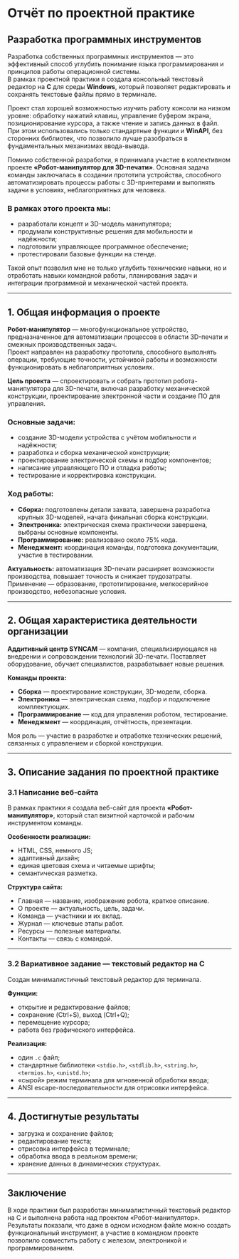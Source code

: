 # Отчёт по проектной практике

## Разработка программных инструментов

Разработка собственных программных инструментов — это эффективный способ углубить понимание языка программирования и принципов работы операционной системы.  
В рамках проектной практики я создала консольный текстовый редактор на **C** для среды **Windows**, который позволяет редактировать и сохранять текстовые файлы прямо в терминале.

Проект стал хорошей возможностью изучить работу консоли на низком уровне: обработку нажатий клавиш, управление буфером экрана, позиционирование курсора, а также чтение и запись данных в файл.  
При этом использовались только стандартные функции и **WinAPI**, без сторонних библиотек, что позволило лучше разобраться в фундаментальных механизмах ввода-вывода.

Помимо собственной разработки, я принимала участие в коллективном проекте **«Робот-манипулятор для 3D-печати»**. Основная задача команды заключалась в создании прототипа устройства, способного автоматизировать процессы работы с 3D-принтерами и выполнять задачи в условиях, неблагоприятных для человека.

### В рамках этого проекта мы:
- разработали концепт и 3D-модель манипулятора;
- продумали конструктивные решения для мобильности и надёжности;
- подготовили управляющее программное обеспечение;
- протестировали базовые функции на стенде.

Такой опыт позволил мне не только углубить технические навыки, но и отработать навыки командной работы, планирования задач и интеграции программной и механической частей проекта.

---

## 1. Общая информация о проекте

**Робот-манипулятор** — многофункциональное устройство, предназначенное для автоматизации процессов в области 3D-печати и смежных производственных задач.  
Проект направлен на разработку прототипа, способного выполнять операции, требующие точности, устойчивой работы и возможности функционировать в неблагоприятных условиях.

**Цель проекта** — спроектировать и собрать прототип робота-манипулятора для 3D-печати, включая разработку механической конструкции, проектирование электронной части и создание ПО для управления.

### Основные задачи:
- создание 3D-модели устройства с учётом мобильности и надёжности;
- разработка и сборка механической конструкции;
- проектирование электрической схемы и подбор компонентов;
- написание управляющего ПО и отладка работы;
- тестирование и корректировка конструкции.

### Ход работы:
- **Сборка:** подготовлены детали захвата, завершена разработка крупных 3D-моделей, начата финальная сборка конструкции.
- **Электроника:** электрическая схема практически завершена, выбраны основные компоненты.
- **Программирование:** реализовано около 75% кода.
- **Менеджмент:** координация команды, подготовка документации, участие в тестировании.

**Актуальность:** автоматизация 3D-печати расширяет возможности производства, повышает точность и снижает трудозатраты. Применение — образование, прототипирование, мелкосерийное производство, небезопасные условия.

---

## 2. Общая характеристика деятельности организации

**Аддитивный центр SYNCAM** — компания, специализирующаяся на внедрении и сопровождении технологий 3D-печати. Поставляет оборудование, обучает специалистов, разрабатывает новые решения.

**Команды проекта:**
- **Сборка** — проектирование конструкции, 3D-модели, сборка.
- **Электроника** — электрическая схема, подбор и подключение комплектующих.
- **Программирование** — код для управления роботом, тестирование.
- **Менеджмент** — координация, отчётность, презентации.

Моя роль — участие в разработке и отработке технических решений, связанных с управлением и сборкой конструкции.

---

## 3. Описание задания по проектной практике

### 3.1 Написание веб-сайта

В рамках практики я создала веб-сайт для проекта **«Робот-манипулятор»**, который стал визитной карточкой и рабочим инструментом команды.

**Особенности реализации:**
- HTML, CSS, немного JS;
- адаптивный дизайн;
- единая цветовая схема и читаемые шрифты;
- семантическая разметка.

**Структура сайта:**
- Главная — название, изображение робота, краткое описание.
- О проекте — актуальность, цель, задачи.
- Команда — участники и их вклад.
- Журнал — ключевые этапы работ.
- Ресурсы — полезные материалы.
- Контакты — связь с командой.

---

### 3.2 Вариативное задание — текстовый редактор на C

Создан минималистичный текстовый редактор для терминала.

**Функции:**
- открытие и редактирование файлов;
- сохранение (Ctrl+S), выход (Ctrl+Q);
- перемещение курсора;
- работа без графического интерфейса.

**Реализация:**
- один `.c` файл;
- стандартные библиотеки `<stdio.h>`, `<stdlib.h>`, `<string.h>`, `<termios.h>`, `<unistd.h>`;
- «сырой» режим терминала для мгновенной обработки ввода;
- ANSI escape-последовательности для отрисовки интерфейса.

---

## 4. Достигнутые результаты

- загрузка и сохранение файлов;
- редактирование текста;
- отрисовка интерфейса в терминале;
- обработка ввода в реальном времени;
- хранение данных в динамических структурах.

---

## Заключение

В ходе практики был разработан минималистичный текстовый редактор на C и выполнена работа над проектом «Робот-манипулятор».  
Результаты показали, что даже в одном исходном файле можно создать функциональный инструмент, а участие в командном проекте позволило совместить работу с железом, электроникой и программированием.
